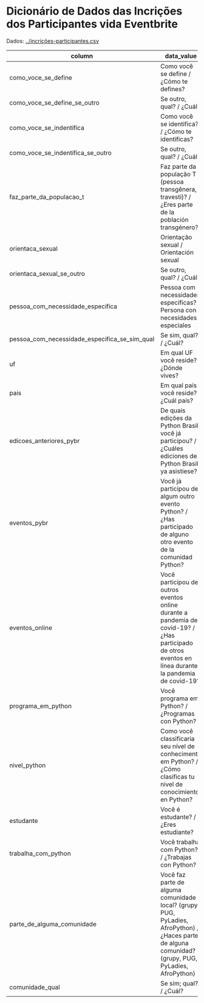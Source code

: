 # Dicionário de Dados das Incrições dos Participantes vida Eventbrite 

Dados: [../incrições-participantes.csv](../incrições-participantes)

| column                                        | data_value                                                                                                                                             |
|-----------------------------------------------|--------------------------------------------------------------------------------------------------------------------------------------------------------|
| como_voce_se_define                           | Como você se define / ¿Cómo te defines?                                                                                                                |
| como_voce_se_define_se_outro                  | Se outro, qual? / ¿Cuál?                                                                                                                               |
| como_voce_se_indentifica                      | Como você se identifica? / ¿Cómo te identificas?                                                                                                       |
| como_voce_se_indentifica_se_outro             | Se outro, qual? / ¿Cuál?                                                                                                                               |
| faz_parte_da_populacao_t                      | Faz parte da população T (pessoa transgênera, travesti)? / ¿Eres parte de la población transgénero?                                                    |
| orientaca_sexual                              | Orientação sexual / Orientación sexual                                                                                                                 |
| orientaca_sexual_se_outro                     | Se outro, qual? / ¿Cuál?                                                                                                                               |
| pessoa_com_necessidade_especifica             | Pessoa com necessidades específicas? / Persona con necesidades especiales                                                                              |
| pessoa_com_necessidade_especifica_se_sim_qual | Se sim, qual? / ¿Cuál?                                                                                                                                 |
| uf                                            | Em qual UF você reside? / ¿Dónde vives?                                                                                                                |
| pais                                          | Em qual país você reside? / ¿Cuál país?                                                                                                                |
| edicoes_anteriores_pybr                       | De quais edições da Python Brasil você já participou? / ¿Cuáles ediciones de Python Brasil ya asistiese?                                               |
| eventos_pybr                                  | Você já participou de algum outro evento Python? / ¿Has participado de alguno otro evento de la comunidad Python?                                      |
| eventos_online                                | Você participou de outros eventos online durante a pandemia de covid-19? / ¿Has participado de otros eventos en línea durante la pandemia de covid-19? |
| programa_em_python                            | Você programa em Python? / ¿Programas con Python?                                                                                                      |
| nivel_python                                  | Como você classificaria seu nível de conhecimento em Python? / ¿Cómo clasificas tu nivel de conocimiento en Python?                                    |
| estudante                                     | Você é estudante? / ¿Eres estudiante?                                                                                                                  |
| trabalha_com_python                           | Você trabalha com Python? / ¿Trabajas con Python?                                                                                                      |
| parte_de_alguma_comunidade                    | Você faz parte de alguma comunidade local? (grupy, PUG, PyLadies, AfroPython) / ¿Haces parte de alguna comunidad? (grupy, PUG, PyLadies, AfroPython)   |
| comunidade_qual                               | Se sim; qual? / ¿Cuál?                                                                                                                                 |

